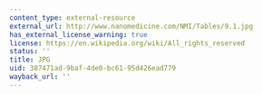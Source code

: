 ```yaml
---
content_type: external-resource
external_url: http://www.nanomedicine.com/NMI/Tables/9.1.jpg
has_external_license_warning: true
license: https://en.wikipedia.org/wiki/All_rights_reserved
status: ''
title: JPG
uid: 387471ad-9baf-4de0-bc61-95d426ead779
wayback_url: ''
---
```

